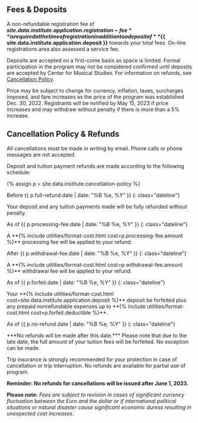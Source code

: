 ## Fees & Deposits
 
A non-refundable registration fee of **${{ site.data.institute.application.registration-fee }}**
is required at the time of registration in addition to a deposit of
**${{ site.data.institute.application.deposit }}** towards your total fees. On-line
registrations area also assessed a service fee.
 
Deposits are accepted on a first-come basis as space is limited.
Formal participation in the program may not be considered confirmed until
deposits are accepted by Center for Musical Studies. For information on
refunds, see [Cancellation Policy](#cancellation-policy--refunds).
 
Price may be subject to change for currency, inflation, taxes, surcharges
imposed, and fare increases as the price of the program was established Dec.
30, 2022. Registrants will be notified by May 15, 2023 if price increases and
may withdraw without penalty if there is more than a 5% increase.

## Cancellation Policy & Refunds

All cancellations must be made in writing by email. Phone calls or phone messages are not accepted.

Deposit and tuition payment refunds are made according to the following schedule:

{% assign p = site.data.institute.cancellation-policy %}

<div id="cancellation-schedule" markdown="1">
Before {{ p.full-refund.date | date: "%B %e, %Y" }}
{: class="dateline"}

<div><p markdown="1">Your deposit and any tuition payments made will be fully refunded without penalty.</p></div>

As of {{ p.processing-fee.date | date: "%B %e, %Y" }}
{: class="dateline"}

<div><p markdown="1">A **{% include utilities/format-cost.html cost=p.processing-fee.amount %}** processing fee will be applied to your refund.</p></div>

After {{ p.withdrawal-fee.date | date: "%B %e, %Y" }}
{: class="dateline"}

<div><p markdown="1">A **{% include utilities/format-cost.html cost=p.withdrawal-fee.amount %}** withdrawal fee will be applied to your refund.</p></div>

As of {{ p.forfeit.date | date: "%B %e, %Y" }}
{: class="dateline"}

<div><p markdown="1">Your **{% include utilities/format-cost.html cost=site.data.institute.application.deposit %}** deposit be forfeited plus any prepaid nonrefundable expenses up to **{% include utilities/format-cost.html cost=p.forfeit.deductible %}**.</p></div>

As of {{ p.no-refund.date | date: "%B %e, %Y" }}
{: class="dateline"}

<div><p markdown="1">***No refunds will be made after this date.*** Please note that due to the late date, the full amount of your tuition fees will be forfeited. No exception can be made.</p></div>
</div>

Trip insurance is strongly recommended for your protection in case of cancellation or trip interruption. No refunds are available for partial use of program.

**Reminder: No refunds for cancellations will be issued after June 1, 2023.**

**Please note:** *Fees are subject to revision in cases of significant currency fluctuation between the Euro and the dollar or if international political situations or natural disaster cause significant economic duress resulting in unexpected cost increases.*
